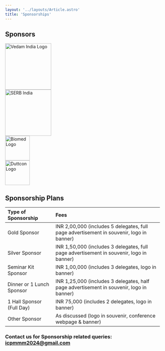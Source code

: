 ```yaml
---
layout: '../layouts/Article.astro'
title: 'Sponsorships'
---
```


## Sponsors

<div class="flex flex-row justify-center space-y-10 space-x-10">

<div> <img src="/assets/images/Vedam_India_Logo.png" alt="Vedam India Logo" style="height:150;width:150px;"/></div>

<div><img src="/assets/images/SERB_India_Logo.jpeg" alt="SERB India" style="height:150;width:150px;"/></div>

<div><img src="/assets/images/Biomed_Logo.jpeg" alt="Biomed Logo" style="height:80px;width:auto;"/></div>

<div><img src="/assets/images/Duttcon_Logo.jpeg" alt="Duttcon Logo" style="height:80;width:auto;"/></div>

</div>

## Sponsorship Plans

| Type of Sponsorship       | Fees                                                                                     |
| :------------------------ | :--------------------------------------------------------------------------------------- |
| Gold Sponsor              | INR 2,00,000 (includes 5 delegates, full page advertisement in souvenir, logo in banner) |
| Silver Sponsor            | INR 1,50,000 (includes 3 delegates, full page advertisement in souvenir, logo in banner) |
| Seminar Kit Sponsor       | INR 1,00,000 (includes 3 delegates, logo in banner)                                      |
| Dinner or 1 Lunch Sponsor | INR 1,25,000 (includes 3 delegates, half page advertisement in souvenir, logo in banner) |
| 1 Hall Sponsor (Full Day) | INR 75,000 (includes 2 delegates, logo in banner)                                        |
| Other Sponsor             | As discussed (logo in souvenir, conference webpage & banner)                             |

### Contact us for Sponsorship related queries: [icpmmm2024@gmail.com](mailto:icpmmm2024@gmail.com)
